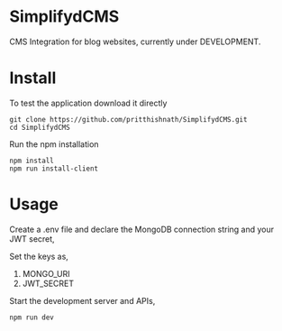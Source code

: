 # SimplifydCMS
CMS Integration for blog websites, currently under DEVELOPMENT.

# Install
 To test the application download it directly
 ```
 git clone https://github.com/pritthishnath/SimplifydCMS.git
 cd SimplifydCMS
 ```
 Run the npm installation
 ```
 npm install
 npm run install-client
 ```
 # Usage
 
 Create a .env file and declare the MongoDB connection string and your JWT secret,
 
 Set the keys as,
 1. MONGO_URI
 2. JWT_SECRET
 
 Start the development server and APIs,
 
 ``` 
 npm run dev 
 ```
